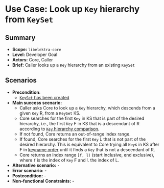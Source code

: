 # Use Case: Look up `Key` hierarchy from `KeySet`

## Summary

- **Scope:** `libelektra-core`
- **Level:** Developer Goal
- **Actors:** Core, Caller
- **Brief:** Caller looks up a `Key` hierarchy from an existing `KeySet`

## Scenarios

- **Precondition:**
  - [`KeySet` has been created](UC_keyset_create.md)
- **Main success scenario:**
  - Caller asks Core to look up a `Key` hierarchy, which descends from a given `Key` R, from a `KeySet` KS.
  - Core searches for the first `Key` in KS that is part of the desired hierarchy, i.e., the first `Key` F in KS that is a descendant of R according to [`Key` hierarchy comparison](UC_keyname_hierarchy.md).
  - If not found, Core returns an out-of-range index range.
  - If found, Core searches for the first `Key` L that is not part of the desired hierarchy.
    This is equivalent to Core trying all `Key`s in KS after F in [keyname order](UC_keyname_ordering.md) until it finds a `Key` that is not a descendant of R.
  - Core returns an index range `[f, l)` (start inclusive, end exclusive), where `f` is the index of `Key` F and `l` the index of L.
- **Alternative scenario:** -
- **Error scenario:** -
- **Postcondition:** -
- **Non-functional Constraints:** -
